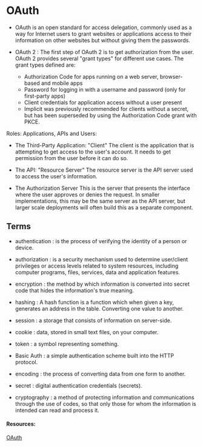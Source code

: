 # OAuth

- OAuth is an open standard for access delegation, commonly used as a way for Internet users to grant websites or applications access to their information on other websites but without giving them the passwords.

- OAuth 2 : The first step of OAuth 2 is to get authorization from the user. OAuth 2 provides several "grant types" for different use cases. The grant types defined are:

    - Authorization Code for apps running on a web server, browser-based and mobile apps
    - Password for logging in with a username and password (only for first-party apps)
    - Client credentials for application access without a user present
    - Implicit was previously recommended for clients without a secret, but has been superseded by using the Authorization Code grant with PKCE.

Roles: Applications, APIs and Users:

- The Third-Party Application: "Client"
The client is the application that is attempting to get access to the user's account. It needs to get permission from the user before it can do so.

- The API: "Resource Server"
The resource server is the API server used to access the user's information.

- The Authorization Server
This is the server that presents the interface where the user approves or denies the request. In smaller implementations, this may be the same server as the API server, but larger scale deployments will often build this as a separate component.

## Terms

- authentication : is the process of verifying the identity of a person or device.

- authorization : is a security mechanism used to determine user/client privileges or access levels related to system resources, including computer programs, files, services, data and application features.

- encryption : the method by which information is converted into secret code that hides the information's true meaning. 

- hashing : A hash function is a function which when given a key, generates an address in the table. Converting one value to another.

- session : a storage that consists of information on server-side.

- cookie : data, stored in small text files, on your computer.

- token : a symbol representing something. 

- Basic Auth : a simple authentication scheme built into the HTTP protocol. 

- encoding : the process of converting data from one form to another. 

- secret : digital authentication credentials (secrets).

- cryptography : a method of protecting information and communications through the use of codes, so that only those for whom the information is intended can read and process it.

#### Resources:
[OAuth](https://aaronparecki.com/oauth-2-simplified/)